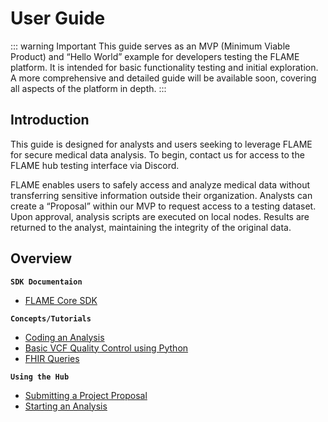 # User Guide

::: warning Important
This guide serves as an MVP (Minimum Viable Product) and “Hello World” example for developers testing the FLAME
platform.
It is intended for basic functionality testing and initial exploration. A more comprehensive and detailed guide will be
available soon, covering all aspects of the platform in depth.
:::

## Introduction

This guide is designed for analysts and users seeking to leverage FLAME for secure medical data analysis.
To begin, contact us for access to the FLAME hub testing interface via Discord.

FLAME enables users to safely access and analyze medical data without transferring sensitive information outside their
organization.
Analysts can create a “Proposal” within our MVP to request access to a testing dataset.
Upon approval, analysis scripts are executed on local nodes. Results are returned to the analyst, maintaining the
integrity of the original data.

## Overview

**`SDK Documentaion`**

- [FLAME Core SDK](/guide/user/sdk-core-doc.md)

**`Concepts/Tutorials`**

- [Coding an Analysis](/guide/user/analysis-coding)
- [Basic VCF Quality Control using Python](/guide/user/vcf-qc)
- [FHIR Queries](/guide/user/fhir-query)

**`Using the Hub`**

- [Submitting a Project Proposal](/guide/user/project)
- [Starting an Analysis](/guide/user/analysis)
